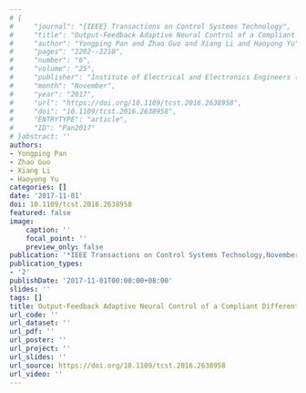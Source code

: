 ```yaml
---
# {
#     "journal": "{IEEE} Transactions on Control Systems Technology",
#     "title": "Output-Feedback Adaptive Neural Control of a Compliant Differential SMA Actuator",
#     "author": "Yongping Pan and Zhao Guo and Xiang Li and Haoyong Yu",
#     "pages": "2202--2210",
#     "number": "6",
#     "volume": "25",
#     "publisher": "Institute of Electrical and Electronics Engineers ({IEEE})",
#     "month": "November",
#     "year": "2017",
#     "url": "https://doi.org/10.1109/tcst.2016.2638958",
#     "doi": "10.1109/tcst.2016.2638958",
#     "ENTRYTYPE": "article",
#     "ID": "Pan2017"
# }abstract: ''
authors:
- Yongping Pan
- Zhao Guo
- Xiang Li
- Haoyong Yu
categories: []
date: '2017-11-01'
doi: 10.1109/tcst.2016.2638958
featured: false
image:
    caption: ''
    focal_point: ''
    preview_only: false
publication: '*IEEE Transactions on Control Systems Technology,November*'
publication_types:
- '2'
publishDate: '2017-11-01T00:00:00+08:00'
slides: ''
tags: []
title: Output-Feedback Adaptive Neural Control of a Compliant Differential SMA Actuator
url_code: ''
url_dataset: ''
url_pdf: ''
url_poster: ''
url_project: ''
url_slides: ''
url_source: https://doi.org/10.1109/tcst.2016.2638958
url_video: ''
---
```

